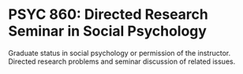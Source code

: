 # PSYC 860: Directed Research Seminar in Social Psychology

Graduate status in social psychology or permission of the instructor. Directed research problems and seminar discussion of related issues.